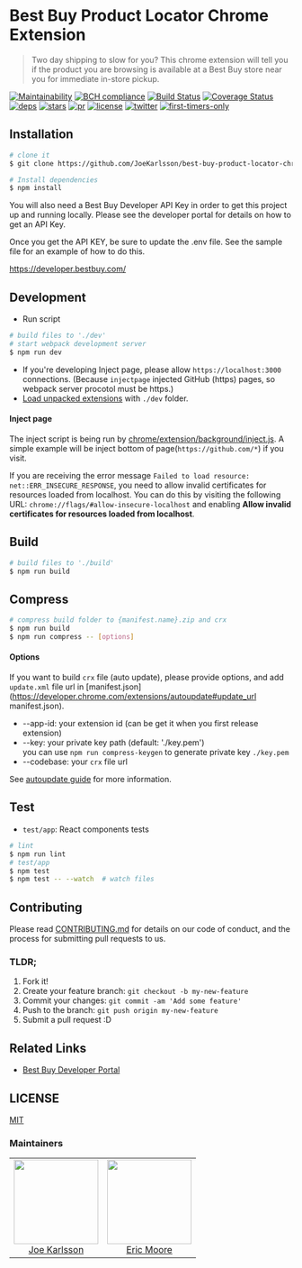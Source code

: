# Best Buy Product Locator Chrome Extension

> Two day shipping to slow for you? This chrome extension will tell you if the product you are browsing is available at a Best Buy store near you for immediate in-store pickup.

[![Maintainability](https://api.codeclimate.com/v1/badges/5c4528a150a453a05d2e/maintainability)](https://codeclimate.com/github/JoeKarlsson/best-buy-product-locator-chrome-extension/maintainability)
[![BCH compliance](https://bettercodehub.com/edge/badge/JoeKarlsson/best-buy-product-locator-chrome-extension?branch=master)](https://bettercodehub.com/)
[![Build Status](https://travis-ci.org/JoeKarlsson/best-buy-product-locator-chrome-extension.svg?branch=master)](https://travis-ci.org/JoeKarlsson/best-buy-product-locator-chrome-extension)
[![Coverage Status](https://coveralls.io/repos/github/JoeKarlsson/best-buy-product-locator-chrome-extension/badge.svg?branch=master)](https://coveralls.io/github/JoeKarlsson/best-buy-product-locator-chrome-extension?branch=master)
[![deps][deps]][deps-url]
[![stars][stars]][stars-url]
[![pr][pr]][pr-url]
[![license][license]][license-url]
[![twitter][twitter]][twitter-url]
[![first-timers-only](http://img.shields.io/badge/first--timers--only-friendly-blue.svg?style=flat-square)](http://www.firsttimersonly.com/)

## Installation

```bash
# clone it
$ git clone https://github.com/JoeKarlsson/best-buy-product-locator-chrome-extension.git

# Install dependencies
$ npm install
```

You will also need a Best Buy Developer API Key in order to get this project up and running locally. Please see the developer portal for details on how to get an API Key.

Once you get the API KEY, be sure to update the .env file. See the sample file for an example of how to do this.

https://developer.bestbuy.com/

## Development

- Run script

```bash
# build files to './dev'
# start webpack development server
$ npm run dev
```

- If you're developing Inject page, please allow `https://localhost:3000` connections. (Because `injectpage` injected GitHub (https) pages, so webpack server procotol must be https.)
- [Load unpacked extensions](https://developer.chrome.com/extensions/getstarted#unpacked) with `./dev` folder.

#### Inject page

The inject script is being run by [chrome/extension/background/inject.js](chrome/extension/background/inject.js). A simple example will be inject bottom of page(`https://github.com/*`) if you visit.

If you are receiving the error message `Failed to load resource: net::ERR_INSECURE_RESPONSE`, you need to allow invalid certificates for resources loaded from localhost. You can do this by visiting the following URL: `chrome://flags/#allow-insecure-localhost` and enabling **Allow invalid certificates for resources loaded from localhost**.

## Build

```bash
# build files to './build'
$ npm run build
```

## Compress

```bash
# compress build folder to {manifest.name}.zip and crx
$ npm run build
$ npm run compress -- [options]
```

#### Options

If you want to build `crx` file (auto update), please provide options, and add `update.xml` file url in [manifest.json](https://developer.chrome.com/extensions/autoupdate#update_url manifest.json).

- --app-id: your extension id (can be get it when you first release extension)
- --key: your private key path (default: './key.pem')  
  you can use `npm run compress-keygen` to generate private key `./key.pem`
- --codebase: your `crx` file url

See [autoupdate guide](https://developer.chrome.com/extensions/autoupdate) for more information.

## Test

- `test/app`: React components tests

```bash
# lint
$ npm run lint
# test/app
$ npm test
$ npm test -- --watch  # watch files
```

## Contributing

Please read [CONTRIBUTING.md](https://github.com/JoeKarlsson/best-buy-product-locator-chrome-extension/blob/master/CONTRIBUTING.md) for details on our code of conduct, and the process for submitting pull requests to us.

### TLDR;

1. Fork it!
1. Create your feature branch: `git checkout -b my-new-feature`
1. Commit your changes: `git commit -am 'Add some feature'`
1. Push to the branch: `git push origin my-new-feature`
1. Submit a pull request :D

## Related Links

- [Best Buy Developer Portal](https://developer.bestbuy.com/)

## LICENSE

[MIT](LICENSE)

### Maintainers

<table>
  <tbody>
    <tr>
      <td align="center">
        <img width="150 height="150"
        src="https://avatars.githubusercontent.com/JoeKarlsson?v=3">
        <br />
        <a href="https://github.com/JoeKarlsson">Joe Karlsson</a>
      </td>
			<td align="center">
        <img width="150 height="150"
        src="https://avatars.githubusercontent.com/itsmoops?v=3">
        <br />
        <a href="https://github.com/itsmoops">Eric Moore</a>
      </td>
    <tr>
  <tbody>
</table>

[deps]: https://david-dm.org/JoeKarlsson/best-buy-product-locator-chrome-extension/status.svg
[deps-url]: https://david-dm.org/JoeKarlsson/best-buy-product-locator-chrome-extension
[pr]: https://img.shields.io/badge/PRs-welcome-brightgreen.svg
[pr-url]: CONTRIBUTING.md
[stars]: https://img.shields.io/github/stars/JoeKarlsson/best-buy-product-locator-chrome-extension.svg?style=flat-square
[stars-url]: https://github.com/JoeKarlsson/best-buy-product-locator-chrome-extension/stargazers
[license]: https://img.shields.io/github/license/JoeKarlsson/best-buy-product-locator-chrome-extension.svg
[license-url]: https://github.com/JoeKarlsson/best-buy-product-locator-chrome-extension/blob/develop/LICENSE
[twitter]: https://img.shields.io/twitter/url/https/github.com/JoeKarlsson/best-buy-product-locator-chrome-extension.svg?style=social&style=flat-square
[twitter-url]: https://twitter.com/intent/tweet?text=Wow:&url=https%3A%2F%2Fgithub.com%2FJoeKarlsson%2Fbest-buy-product-locator-chrome-extension
